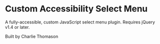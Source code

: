 # Custom Accessibility Select Menu

A fully-accessible, custom JavaScript select menu plugin. Requires jQuery v1.4 or later.

Built by Charlie Thomason
